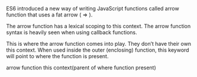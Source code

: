 ES6 introduced a new way of writing JavaScript functions called arrow function that uses a fat arrow ( => ).

The arrow function has a lexical scoping to this context.
The arrow function syntax is heavily seen when using callback functions.

This is where the arrow function comes into play. They don’t have their own this context. When used inside the outer (enclosing) function, this keyword will point to where the function is present.

arrow function this context(parent of where function present)